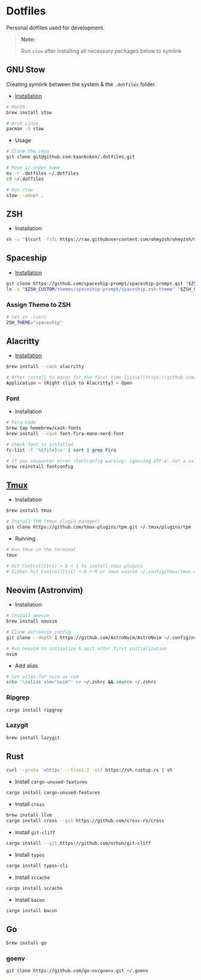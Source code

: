 # Dotfiles

Personal dotfiles used for development.

> **Note:**
>
> Run `stow` after installing all necessary packages below to symlink

## GNU Stow

Creating symlink between the system & the `.dotfiles` folder.

- [Installation](https://github.com/aspiers/stow)

```bash
# MacOS
brew install stow

# Arch Linux
pacman -S stow
```

- Usage

```bash
# Clone the repo
git clone git@github.com:kaankoken/.dotfiles.git

# Move it under home
mv -r .dotfiles ~/.dotfiles
cd ~/.dotfiles

# Run stow
stow --adopt .
```

## ZSH

- Installation

```bash
sh -c "$(curl -fsSL https://raw.githubusercontent.com/ohmyzsh/ohmyzsh/master/tools/install.sh)"
```

## Spaceship

- [Installation](https://spaceship-prompt.sh/getting-started/)

```bash
git clone https://github.com/spaceship-prompt/spaceship-prompt.git "$ZSH_CUSTOM/themes/spaceship-prompt" --depth=1
ln -s "$ZSH_CUSTOM/themes/spaceship-prompt/spaceship.zsh-theme" "$ZSH_CUSTOM/themes/spaceship.zsh-theme"
```

### Assign Theme to ZSH

```bash
# Set in .zshrc
ZSH_THEME="spaceship"
```

## Alacritty

- [Installation](https://alacritty.org)

```bash
brew install --cask alacritty

# After install to macos for the first time [issue](https://github.com/alacritty/alacritty/issues/6500)
Application > (Right click to Alacritty) > Open
```

### Font

- Installation

```bash
# Fira Code
brew tap homebrew/cask-fonts
brew install --cask font-fira-mono-nerd-font

# Check font is installed
fc-list -f '%{file}\n' | sort | grep Fira

# If you encounter error (Fontconfig warning: ignoring UTF-8: not a valid region tag)
brew reinstall fontconfig
```

## [Tmux](https://github.com/tmux/tmux/wiki)

- Installation

```bash
brew install tmux

# Install TPM (tmux plugin manager)
git clone https://github.com/tmux-plugins/tpm.git ~/.tmux/plugins/tpm
```

- Running

```bash
# Run tmux in the terminal
tmux

# Hit Control(Ctrl) + b + I to install tmux plugins
# Either hit Control(Ctrl) + b + R or tmux source ~/.config/tmux/tmux.config
```

## Neovim (Astronvim)

- Installation

```bash
# Install neovim
brew install neovim

# Clone astronvim config
git clone --depth 1 https://github.com/AstroNvim/AstroNvim ~/.config/nvim

# Run neovim to initialize & quit after first initialization
nvim
```
- Add alias

```bash
# Set alias for nvim as vim
echo '\nalias vim="nvim"' >> ~/.zshrc && source ~/.zshrc
```

### Ripgrep

```bash
cargo install ripgrep
```

### Lazygit

```bash
brew install lazygit
```

## Rust

```bash
curl --proto '=https' --tlsv1.2 -sSf https://sh.rustup.rs | sh
```

- Install `cargo-unused-features`

```bash
cargo install cargo-unused-features
```

- Install `cross`

```bash
brew install llvm
cargo install cross --git https://github.com/cross-rs/cross
```

- Install `git-cliff`

```bash
cargo install --git https://github.com/orhun/git-cliff
```

- Install `typos`

```bash
cargo install typos-cli
```

- Install `sccache`

```bash
cargo install sccache
```

- Install `bacon`

```bash
cargo install bacon
```

## Go

```bash
brew install go
```

### goenv

```bash
git clone https://github.com/go-nv/goenv.git ~/.goenv
```

